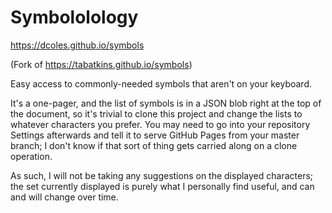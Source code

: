 # Symbololology

<https://dcoles.github.io/symbols>

(Fork of <https://tabatkins.github.io/symbols>)

Easy access to commonly-needed symbols that aren't on your keyboard.

It's a one-pager,
and the list of symbols is in a JSON blob right at the top of the document,
so it's trivial to clone this project
and change the lists to whatever characters you prefer.
You may need to go into your repository Settings afterwards
and tell it to serve GitHub Pages from your master branch;
I don't know if that sort of thing gets carried along on a clone operation.

As such, I will not be taking any suggestions on the displayed characters;
the set currently displayed is purely what I personally find useful,
and can and will change over time.
